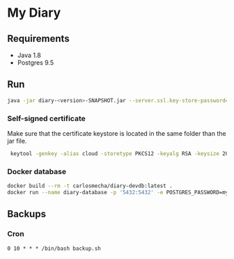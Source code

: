 # My Diary

## Requirements
- Java 1.8
- Postgres 9.5

## Run

```bash
java -jar diary-<version>-SNAPSHOT.jar --server.ssl.key-store-password=mypass > `date +%Y-%m-%d-%H-%M`.log
```
### Self-signed certificate
 
Make sure that the certificate keystore is located in the same folder than the jar file.

```bash
 keytool -genkey -alias cloud -storetype PKCS12 -keyalg RSA -keysize 2048 -keystore keystore.p12 -validity 3650
```

### Docker database
 
```bash
docker build --rm -t carlosmecha/diary-devdb:latest .
docker run --name diary-database -p '5432:5432' -e POSTGRES_PASSWORD=mypass -e POSTGRES_USER=diary -e POSTGRES_DB=diary carlosmecha/diary-devdb
```


## Backups

### Cron
 
```cron
0 10 * * * /bin/bash backup.sh
```
